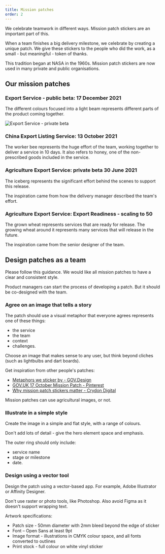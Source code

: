 ```yaml
---
title: Mission patches
order: 2
---
```


We celebrate teamwork in different ways. Mission patch stickers are an important part of this. 

When a team finishes a big delivery milestone, we celebrate by creating a unique patch. We give these stickers to the people who did the work, as a small - but meaningful - token of thanks. 

This tradition began at NASA in the 1960s. Mission patch stickers are now used in many private and public organisations. 

## Our mission patches 

### Export Service - public beta: 17 December 2021

The different colours focused into a light beam represents different parts of the product coming together. 

![Export Service - private beta](/least-github-pages/assets/images/Export-Service_Private-beta.png)

### China Export Listing Service: 13 October 2021  

The worker bee represents the huge effort of the team, working together to deliver a service in 10 days. It also refers to honey, one of the non-prescribed goods included in the service. 

### Agriculture Export Service: private beta 30 June 2021  

The iceberg represents the significant effort behind the scenes to support this release. 

The inspiration came from how the delivery manager described the team's effort. 

### Agriculture Export Service: Export Readiness - scaling to 50  

The grown wheat represents services that are ready for release. The growing wheat around it represents many services that will release in the future. 

The inspiration came from the senior designer of the team.  

## Design patches as a team 

Please follow this guidance. We would like all mission patches to have a clear and consistent style.  

Product managers can start the process of developing a patch. But it should be co-designed with the team. 

### Agree on an image that tells a story 

The patch should use a visual metaphor that everyone agrees represents one of these things: 
- the service 
- the team 
- context 
- challenges. 

Choose an image that makes sense to any user, but think beyond cliches (such as lightbulbs and dart boards). 

Get inspiration from other people's patches: 
- [Metaphors we sticker by - GOV.Design](https://medium.com/gov-design/metaphors-we-sticker-by-4e4ecdbf8d64)
- [GOV.UK 17 October Mission Patch - Pinterest](https://www.pinterest.com.au/pin/303781937339933404/)
- [Why mission patch stickers matter - Crydon Digital](https://croydon.digital/2020/01/16/why-mission-patch-stickers-matter-and-how-to-get-a-croydon-digital-one/)

Mission patches can use agricultural images, or not. 

### Illustrate in a simple style 

Create the image in a simple and flat style, with a range of colours. 

Don't add lots of detail - give the hero element space and emphasis. 

The outer ring should only include: 
- service name 
- stage or milestone 
- date. 

### Design using a vector tool 

Design the patch using a vector-based app. For example, Adobe Illustrator or Affinity Designer. 

Don't use raster or photo tools, like Photoshop. Also avoid Figma as it doesn't support wrapping text. 

Artwork specifications: 
- Patch size - 50mm diameter with 2mm bleed beyond the edge of sticker 
- Font – Open Sans at least 9pt 
- Image format - illustrations in CMYK colour space, and all fonts converted to outlines 
- Print stock - full colour on white vinyl sticker 
